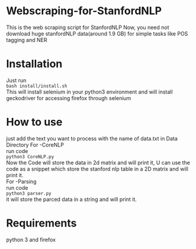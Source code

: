 # Webscraping-for-StanfordNLP
This is the web scraping script for StanfordNLP 
Now, you need not download huge stanfordNLP data(around 1.9 GB) for simple tasks like POS tagging and NER

# Installation 
Just run <br/>
 ```bash install/install.sh```<br/>
This will install selenium in your python3 environment and will install geckodriver for accessing firefox through selenium

# How to use 
just add the text you want to process with the name of data.txt in Data Directory
For -CoreNLP<br/>
run code <br/>
```python3 CoreNLP.py```<br/>
Now the Code will store the data in 2d matrix and will print it,
U can use the code as a snippet which store the stanford nlp table in a 2D matrix and will print it.<br/>
For -Parsing<br/>
run code<br/>
```python3 parser.py```<br/>
it will store the parced data in a string and will print it.<br/>

# Requirements 
python 3 and firefox
